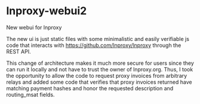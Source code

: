 # lnproxy-webui2

New webui for lnproxy

The new ui is just static files with some minimalistic and easily verifiable js code
that interacts with https://github.com/lnproxy/lnproxy through the REST API.

This change of architecture makes it much more secure for users since they
can run it locally and not have to trust the owner of lnproxy.org.
Thus, I took the opportunity to allow the code to request proxy invoices
from arbitrary relays and added some code that verifies that proxy invoices
returned have matching payment hashes and honor the requested
description and routing_msat fields.

